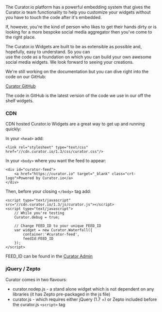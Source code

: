 
The Curator.io platform has a powerful embedding system that gives the Curator.io team functionality to help you 
customize your widgets without you have to touch the code after it's embedded.

If, however, you're the kind of person who likes to get their hands dirty or is looking for a more bespoke social media
  aggregator then you've come to the right place.
  
The Curator.io Widgets are built to be as extensible as possible and, hopefully, easy to understand. So you can  
use the code as a foundation on which you can build your own awesome social media widgets. We look forward to seeing 
your creations.

We're still working on the documentation but you can dive right into the code on our GitHub:

[Curator GitHub](https://github.com/curatorio/widgets)

The code in GitHub is the latest version of the code we use in our off the shelf widgets. 

### CDN

CDN hosted Curator.io Widgets are a great way to get up and running quickly:

In your `<head>` add:

```
<link rel="stylesheet" type="text/css" href="//cdn.curator.io/1.3/css/curator.css"/>
```
In your `<body>` where you want the feed to appear:

```
<div id="curator-feed">
    <a href="https://curator.io" target="_blank" class="crt-logo">Powered by Curator.io</a>
</div>
```
Then, before your closing `</body>` tag add:

```
<script type="text/javascript" src="//cdn.curator.io/1.3/js/curator.js"></script>
<script type="text/javascript">
    // While you're testing
    Curator.debug = true;

    // Change FEED_ID to your unique FEED_ID
    var widget = new Curator.Waterfall({
        container:'#curator-feed',
        feedId:FEED_ID
    });
</script>
```

FEED_ID can be found in the [Curator Admin](https://admin.curator.io) 


### jQuery / Zepto

Curator comes in two flavours: 
- curator.nodep.js - a stand alone widget which is not dependent on any libraries (it has Zepto pre-packaged in the js file)
- curator.js - which requires either jQuery (1.7 +) or Zepto included before the curator.js `<script>` tag
